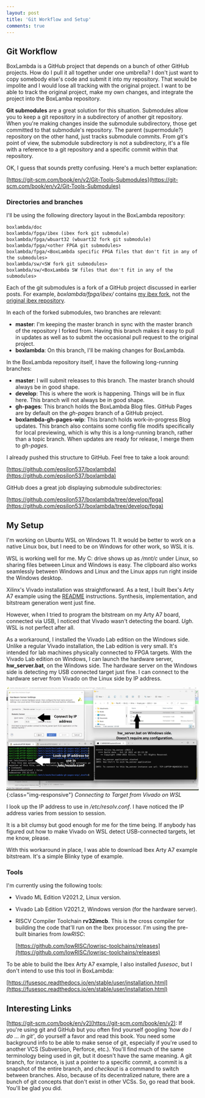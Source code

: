 ```yaml
---
layout: post
title: 'Git Workflow and Setup'
comments: true
---
```


Git Workflow
------------

BoxLambda is a GitHub project that depends on a bunch of other GitHub projects. How do I pull it all together under one umbrella? I don't just want to copy somebody else's code and submit it into my repository. That would be impolite and I would lose all tracking with the original project. I want to be able to track the original project, make my own changes, and integrate the project into the BoxLamba repository.

**Git submodules** are a great solution for this situation. Submodules allow you to keep a git repository in a subdirectory of another git repository. When you're making changes inside the submodule subdirectory, those get committed to that submodule's repository. The parent (supermodule?) repository on the other hand, just tracks submodule commits. From git's point of view, the submodule subdirectory is not a subdirectory, it's a file with a reference to a git repository and a specific commit within that repository.

OK, I guess that sounds pretty confusing. Here's a much better explanation:

[https://git-scm.com/book/en/v2/Git-Tools-Submodules](https://git-scm.com/book/en/v2/Git-Tools-Submodules)

### Directories and branches

I'll be using the following directory layout in the BoxLambda repository:

```
boxlambda/doc
boxlambda/fpga/ibex (ibex fork git submodule)
boxlambda/fpga/wbuart32 (wbuart32 fork git submodule)
boxlambda/fpga/<other FPGA git submodules>
boxlambda/fpga/<BoxLambda specific FPGA files that don't fit in any of the submodules> 
boxlambda/sw/<SW fork git submodules>
boxlambda/sw/<BoxLambda SW files that don't fit in any of the submodules> 
```

Each of the git submodules is a fork of a GitHub project discussed in earlier posts. For example, *boxlambda/fpga/ibex/* contains [my ibex fork](https://github.com/epsilon537/ibex), not the [original ibex repository](https://github.com/lowRISC/ibex).

In each of the forked submodules, two branches are relevant:

- **master**: I'm keeping the master branch in sync with the master branch of the repository I forked from. Having this branch makes it easy to pull in updates as well as to submit the occasional pull request to the original project.
- **boxlambda**: On this branch, I'll be making changes for BoxLambda.

In the BoxLambda repository itself, I have the following long-running branches:

- **master**: I will submit releases to this branch. The master branch should always be in good shape.
- **develop**: This is where the work is happening. Things will be in flux here. This branch will not always be in good shape.
- **gh-pages**: This branch holds the BoxLambda Blog files. GitHub Pages are by default on the *gh-pages* branch of a GitHub project.
- **boxlambda-gh-pages-wip**: This branch holds work-in-progress Blog updates. This branch also contains some config file modifs specifically for local previewing, which is why this is a long-running branch, rather than a topic branch. When updates are ready for release, I merge them to *gh-pages*. 

I already pushed this structure to GitHub. Feel free to take a look around:

[https://github.com/epsilon537/boxlambda](https://github.com/epsilon537/boxlambda)

GitHub does a great job displaying submodule subdirectories:

[https://github.com/epsilon537/boxlambda/tree/develop/fpga](https://github.com/epsilon537/boxlambda/tree/develop/fpga)

My Setup
--------

I'm working on Ubuntu WSL on Windows 11. It would be better to work on a native Linux box, but I need to be on Windows for other work, so WSL it is.

WSL is working well for me. My C: drive shows up as */mnt/c* under Linux, so sharing files between Linux and Windows is easy. The clipboard also works seamlessly between Windows and Linux and the Linux apps run right inside the Windows desktop.

Xilinx's Vivado installation was straightforward. As a test, I built Ibex's Arty A7 example using the [README](https://github.com/lowRISC/ibex/blob/master/examples/fpga/artya7/README.md) instructions. Synthesis, implementation, and bitstream generation went just fine. 

However, when I tried to program the bitstream on my Arty A7 board, connected via USB, I noticed that Vivado wasn't detecting the board. *Ugh*. WSL is not perfect after all.

As a workaround, I installed the Vivado Lab edition on the Windows side. Unlike a regular Vivado installation, the Lab edition is very small. It's intended for lab machines physically connected to FPGA targets. With the Vivado Lab edition on Windows, I can launch the hardware server, **hw_server.bat**, on the Windows side. The hardware server on the Windows side is detecting my USB connected target just fine. I can connect to the hardware server from Vivado on the Linux side by IP address. 

![Connecting to Target from Vivado on WSL](../assets/ConnectingToHWfromVivadoWSL.jpg){:class="img-responsive"}
*Connecting to Target from Vivado on WSL*

I look up the IP address to use in */etc/resolv.conf*. I have noticed the IP address varies from session to session.

It is a bit clumsy but good enough for me for the time being. If anybody has figured out how to make Vivado on WSL detect USB-connected targets, let me know, please.

With this workaround in place, I was able to download Ibex Arty A7 example bitstream. It's a simple Blinky type of example.

### Tools

I'm currently using the following tools:

- Vivado ML Edition V2021.2, Linux version.
- Vivado Lab Edition V2021.2, Windows version (for the hardware server).
- RISCV Compiler Toolchain **rv32imcb**. This is the cross compiler for building the code that'll run on the Ibex processor. I'm using the pre-built binaries from *lowRISC*: 

	[https://github.com/lowRISC/lowrisc-toolchains/releases](https://github.com/lowRISC/lowrisc-toolchains/releases)

To be able to build the Ibex Arty A7 example, I also installed *fusesoc*, but I don't intend to use this tool in BoxLambda:

[https://fusesoc.readthedocs.io/en/stable/user/installation.html](https://fusesoc.readthedocs.io/en/stable/user/installation.html)

Interesting Links
-----------------

[https://git-scm.com/book/en/v2](https://git-scm.com/book/en/v2): If you're using git and GitHub but you often find yourself googling *'how do I do ... in git'*, do yourself a favor and read this book. You need some background info to be able to make sense of git, especially if you're used to another VCS (Subversion, Perforce, etc.). You'll find much of the same terminology being used in git, but it doesn't have the same meaning. A git branch, for instance, is just a pointer to a specific commit, a commit is a snapshot of the entire branch, and *checkout* is a command to switch between branches. Also, because of its decentralized nature, there are a bunch of git concepts that don't exist in other VCSs. So, go read that book. You'll be glad you did.
